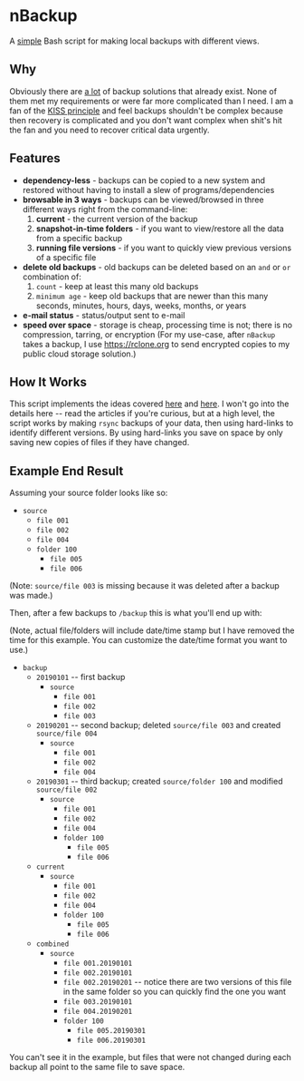 # nBackup

A [simple](https://en.wikipedia.org/wiki/KISS_principle) Bash script for making local backups with different views.

## Why

Obviously there are [a lot](https://github.com/n1trux/awesome-sysadmin#backups) of backup solutions that already exist. None of them met my requirements or were far more complicated than I need. I am a fan of the [KISS principle](https://en.wikipedia.org/wiki/KISS_principle) and feel backups shouldn't be complex because then recovery is complicated and you don't want complex when shit's hit the fan and you need to recover critical data urgently.

## Features

-   **dependency-less** - backups can be copied to a new system and restored without having to install a slew of programs/dependencies
-   **browsable in 3 ways** - backups can be viewed/browsed in three different ways right from the command-line:
    1.   **current** - the current version of the backup
    1.   **snapshot-in-time folders** - if you want to view/restore all the data from a specific backup
    1.   **running file versions** - if you want to quickly view previous versions of a specific file
-   **delete old backups** - old backups can be deleted based on an `and` or `or` combination of:
    1.   `count` - keep at least this many old backups
    1.   `minimum age` - keep old backups that are newer than this many seconds, minutes, hours, days, weeks, months, or years
-   **e-mail status** - status/output sent to e-mail
-   **speed over space** - storage is cheap, processing time is not; there is no compression, tarring, or encryption (For my use-case, after `nBackup` takes a backup, I use https://rclone.org to send encrypted copies to my public cloud storage solution.)

## How It Works

This script implements the ideas covered [here](http://www.mikerubel.org/computers/rsync_snapshots/) and [here](http://www.admin-magazine.com/Articles/Using-rsync-for-Backups/%28offset%29). I won't go into the details here -- read the articles if you're curious, but at a high level, the script works by making `rsync` backups of your data, then using hard-links to identify different versions. By using hard-links you save on space by only saving new copies of files if they have changed.


## Example End Result

Assuming your source folder looks like so:

 - `source`
   - `file 001`
   - `file 002`
   - `file 004` 
   - `folder 100`
     - `file 005`
     - `file 006`

(Note: `source/file 003` is missing because it was deleted after a backup was made.)

Then, after a few backups to `/backup` this is what you'll end up with:

(Note, actual file/folders will include date/time stamp but I have removed the time for this example. You can customize the date/time format you want to use.)

 - `backup`
   - `20190101` -- first backup
     - `source`
       - `file 001`
       - `file 002`
       - `file 003`
   - `20190201` -- second backup; deleted `source/file 003` and created `source/file 004`
     - `source`
       - `file 001`
       - `file 002`
       - `file 004` 
   - `20190301` -- third backup; created `source/folder 100` and modified `source/file 002`
     - `source`
       - `file 001`
       - `file 002`
       - `file 004` 
       - `folder 100`
         - `file 005`
         - `file 006`
   - `current`
     - `source`
       - `file 001`
       - `file 002`
       - `file 004` 
       - `folder 100`
         - `file 005`
         - `file 006`
   - `combined`
     - `source`
       - `file 001.20190101`
       - `file 002.20190101`
       - `file 002.20190201` -- notice there are two versions of this file in the same folder so you can quickly find the one you want
       - `file 003.20190101`
       - `file 004.20190201` 
       - `folder 100`
         - `file 005.20190301`
         - `file 006.20190301`

You can't see it in the example, but files that were not changed during each backup all point to the same file to save space. 
